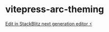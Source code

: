 # vitepress-arc-theming

[Edit in StackBlitz next generation editor ⚡️](https://stackblitz.com/~/github.com/creacher4/vitepress-arc-theming)
